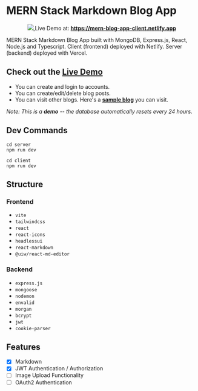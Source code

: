 # MERN Stack Markdown Blog App

<p align="center">
    <a href="https://mern-blog-app-client.netlify.app">
        <img src="https://github.com/selina-kim/mern-blog-app/assets/95239801/204b0ef4-4b8f-499d-9139-01056772cd39">
    </a>
    Live Demo at:
        <a href="https://mern-blog-app-client.netlify.app">
            <b>https://mern-blog-app-client.netlify.app</b>
        </a>
</p>

MERN Stack Markdown Blog App built with MongoDB, Express.js, React, Node.js and Typescript.
Client (frontend) deployed with Netlify. Server (backend) deployed with Vercel.

## Check out the [Live Demo](https://mern-blog-app-client.netlify.app)

- You can create and login to accounts.
- You can create/edit/delete blog posts.
- You can visit other blogs. Here's a **[sample blog](https://mern-blog-app-client.netlify.app/blog/sample)** you can visit.

_Note: This is a **demo** -- the database automatically resets every 24 hours._

## Dev Commands

```
cd server
npm run dev
```

```
cd client
npm run dev
```

## Structure

### Frontend

- `vite`
- `tailwindcss`
- `react`
- `react-icons`
- `headlessui`
- `react-markdown`
- `@uiw/react-md-editor`

### Backend

- `express.js`
- `mongoose`
- `nodemon`
- `envalid`
- `morgan`
- `bcrypt`
- `jwt`
- `cookie-parser`

## Features

- [x] Markdown
- [x] JWT Authentication / Authorization
- [ ] Image Upload Functionality
- [ ] OAuth2 Authentication
